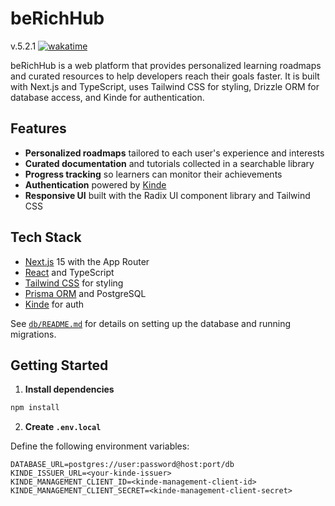 # beRichHub

v.5.2.1 
[![wakatime](https://wakatime.com/badge/user/c4621892-41e0-4c29-a8bc-05597d124f63/project/54a8cd7c-b451-4676-8695-4e701a4bda69.svg)](https://wakatime.com/badge/user/c4621892-41e0-4c29-a8bc-05597d124f63/project/54a8cd7c-b451-4676-8695-4e701a4bda69)

beRichHub is a web platform that provides personalized learning roadmaps and curated resources to help developers reach their goals faster. It is built with Next.js and TypeScript, uses Tailwind CSS for styling, Drizzle ORM for database access, and Kinde for authentication.

## Features

- **Personalized roadmaps** tailored to each user's experience and interests
- **Curated documentation** and tutorials collected in a searchable library
- **Progress tracking** so learners can monitor their achievements
- **Authentication** powered by [Kinde](https://kinde.com)
- **Responsive UI** built with the Radix UI component library and Tailwind CSS

## Tech Stack

- [Next.js](https://nextjs.org/) 15 with the App Router
- [React](https://react.dev/) and TypeScript
- [Tailwind CSS](https://tailwindcss.com/) for styling
- [Prisma ORM](https://www.prisma.io/) and PostgreSQL
- [Kinde](https://kinde.com) for auth


See [`db/README.md`](db/README.md) for details on setting up the database and running migrations.

## Getting Started

1. **Install dependencies**

```bash
npm install
```

2. **Create `.env.local`**

Define the following environment variables:

```
DATABASE_URL=postgres://user:password@host:port/db
KINDE_ISSUER_URL=<your-kinde-issuer>
KINDE_MANAGEMENT_CLIENT_ID=<kinde-management-client-id>
KINDE_MANAGEMENT_CLIENT_SECRET=<kinde-management-client-secret>
```



